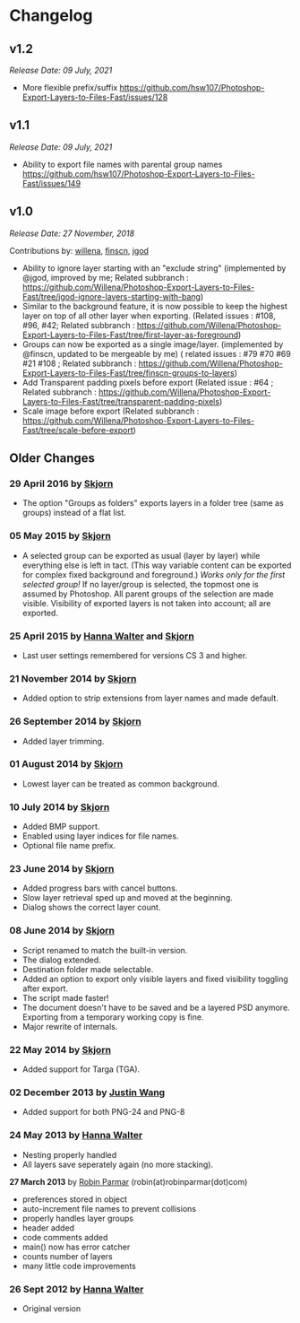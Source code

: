 # Changelog

## v1.2

_Release Date: 09 July, 2021_

- More flexible prefix/suffix https://github.com/hsw107/Photoshop-Export-Layers-to-Files-Fast/issues/128

## v1.1

_Release Date: 09 July, 2021_

- Ability to export file names with parental group names https://github.com/hsw107/Photoshop-Export-Layers-to-Files-Fast/issues/149

## v1.0

_Release Date: 27 November, 2018_

Contributions by: [willena](https://github.com/Willena), [finscn](https://github.com/finscn), [jgod](https://github.com/jgod)

- Ability to ignore layer starting with an "exclude string" (implemented by @jgod, improved by me; Related subbranch : https://github.com/Willena/Photoshop-Export-Layers-to-Files-Fast/tree/jgod-ignore-layers-starting-with-bang)
- Similar to the background feature, it is now possible to keep the highest layer on top of all other layer when exporting. (Related issues : #108, #96, #42; Related subbranch : https://github.com/Willena/Photoshop-Export-Layers-to-Files-Fast/tree/first-layer-as-foreground)
- Groups can now be exported as a single image/layer. (implemented by @finscn, updated to be mergeable by me) ( related issues : #79 #70 #69 #21 #108 ; Related subbranch : https://github.com/Willena/Photoshop-Export-Layers-to-Files-Fast/tree/finscn-groups-to-layers)
- Add Transparent padding pixels before export (Related issue : #64 ; Related subbranch : https://github.com/Willena/Photoshop-Export-Layers-to-Files-Fast/tree/transparent-padding-pixels)
- Scale image before export (Related subbranch : https://github.com/Willena/Photoshop-Export-Layers-to-Files-Fast/tree/scale-before-export)

## Older Changes

### 29 April 2016 by [Skjorn](https://github.com/skjorn)

- The option "Groups as folders" exports layers in a folder tree (same as groups) instead of a flat list.

### 05 May 2015 by [Skjorn](https://github.com/skjorn)

- A selected group can be exported as usual (layer by layer) while everything else is left in tact. (This way variable content can be exported for complex fixed background and foreground.) _Works only for the first selected group!_ If no layer/group is selected, the topmost one is assumed by Photoshop. All parent groups of the selection are made visible. Visibility of exported layers is not taken into account; all are exported.

### 25 April 2015 by [Hanna Walter](https://github.com/hsw107) and [Skjorn](https://github.com/skjorn)

- Last user settings remembered for versions CS 3 and higher.

### 21 November 2014 by [Skjorn](https://github.com/skjorn)

- Added option to strip extensions from layer names and made default.

### 26 September 2014 by [Skjorn](https://github.com/skjorn)

- Added layer trimming.

### 01 August 2014 by [Skjorn](https://github.com/skjorn)

- Lowest layer can be treated as common background.

### 10 July 2014 by [Skjorn](https://github.com/skjorn)

- Added BMP support.
- Enabled using layer indices for file names.
- Optional file name prefix.

### 23 June 2014 by [Skjorn](https://github.com/skjorn)

- Added progress bars with cancel buttons.
- Slow layer retrieval sped up and moved at the beginning.
- Dialog shows the correct layer count.

### 08 June 2014 by [Skjorn](https://github.com/skjorn)

- Script renamed to match the built-in version.
- The dialog extended.
- Destination folder made selectable.
- Added an option to export only visible layers and fixed visibility toggling after export.
- The script made faster!
- The document doesn't have to be saved and be a layered PSD anymore. Exporting from a temporary working copy is fine.
- Major rewrite of internals.

### 22 May 2014 by [Skjorn](https://github.com/skjorn)

- Added support for Targa (TGA).

### 02 December 2013 by [Justin Wang](http://www.github.com/Tangleworm)

- Added support for both PNG-24 and PNG-8

### 24 May 2013 by [Hanna Walter](https://github.com/hsw107)

- Nesting properly handled
- All layers save seperately again (no more stacking).

<b>27 March 2013</b> by [Robin Parmar](http://robinparmar.com/) (robin(at)robinparmar(dot)com)

- preferences stored in object
- auto-increment file names to prevent collisions
- properly handles layer groups
- header added
- code comments added
- main() now has error catcher
- counts number of layers
- many little code improvements

### 26 Sept 2012 by [Hanna Walter](https://github.com/hsw107)

- Original version
